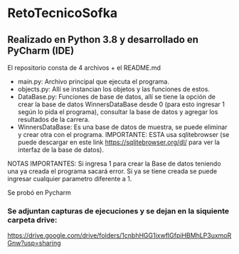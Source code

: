 # RetoTecnicoSofka
## Realizado en Python 3.8 y desarrollado en PyCharm (IDE)

El repositorio consta de 4 archivos + el README.md

- main.py: Archivo principal que ejecuta el programa.
- objects.py: Allí se instancian los objetos y las funciones de estos.
- DataBase.py: Funciones de base de datos, allí se tiene la opción de crear la base de datos WinnersDataBase desde 0 (para esto ingresar 1 según lo pida el programa), consultar la base de datos y agregar los resultados de la carrera.
- WinnersDataBase: Es una base de datos de muestra, se puede eliminar y crear otra con el programa. IMPORTANTE: ESTA usa sqlitebrowser (se puede descargar en este link https://sqlitebrowser.org/dl/ para ver la interfaz de la base de datos).

NOTAS IMPORTANTES: Si ingresa 1 para crear la Base de datos teniendo una ya creada el programa sacará error. Si ya se tiene creada se puede ingresar cualquier parametro diferente a 1.

Se probó en Pycharm

### Se adjuntan capturas de ejecuciones y se dejan en la siquiente carpeta drive: 
https://drive.google.com/drive/folders/1cnbhHGG1ixwfIGfpiHBMhLP3uxmoRGnw?usp=sharing

